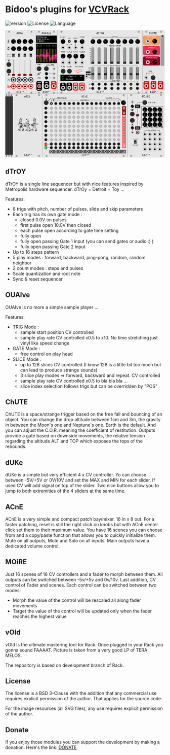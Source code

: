 # Bidoo's plugins for [VCVRack](https://vcvrack.com)

<!-- Version and License Badges -->
![Version](https://img.shields.io/badge/version-0.5.3-green.svg?style=flat-square)
![License](https://img.shields.io/badge/license-BSD3-blue.svg?style=flat-square)
![Language](https://img.shields.io/badge/language-C++-yellow.svg?style=flat-square)

![pack](/images/pack.png?raw=true "pack")

## dTrOY

dTrOY is a single line sequencer but with nice features inspired by Metropolis hardware sequencer.
dTrOy = Detroit + Toy ...

Features:
- 8 trigs with pitch, number of pulses, slide and skip parameters
- Each trig has its own gate mode :
	- closed 0.0V on pulses
	- first pulse open 10.0V then closed
	- each pulse open according to gate time setting
	- fully open
	- fully open passing Gate 1 input (you can send gates or audio :) )
	- fully open passing Gate 2 input
- Up to 16 steps pattern
- 5 play modes : forward, backward, ping-pong, random, random neighbor
- 2 count modes : steps and pulses
- Scale quantization and root note
- Sync & reset sequencer

## OUAIve

OUAIve is no more a simple sample player ...

Features:
- TRIG Mode :
	- sample start position CV controlled
	- sample play rate CV controlled x0.5 to x10. No time stretching just vinyl like speed change
- GATE Mode :
	- free control on play head
- SLICE Mode :
	- up to 128 slices CV controlled (I know 128 is a little bit too much but can lead to produce strange sounds)
	- 3 slice play modes => forward, backward and repeat. CV controlled
	- sample play rate CV controlled x0.5 to bla bla bla ...
	- slice index selection follows trigs but can be overridden by "POS"

## ChUTE

ChUTE is a space/strange trigger based on the free fall and bouncing of an object.
You can change the drop altitude between 1cm and 3m, the gravity in between the Moon's one and Neptune's one. Earth is the default.
And you can adjust the C.O.R. meaning the coefficient of restitution.
Outputs provide a gate based on downside movements, the relative tension regarding the altitude ALT and TOP which exposes the tops of the rebounds.

## dUKe

dUKe is a simple but very efficient 4 x CV controller. Yo can choose between -5V/+5V or 0V/10V and set the MAX and MIN for each slider. If used CV will add signal on top of the slider.
Two nice buttons allow you to jump to both extremities of the 4 sliders at the same time.

## ACnE

ACnE is a very simple and compact patch bay/mixer. 16 in x 8 out.
For a faster patching, reset is still the right click on knobs but with ACnE center click set them to their maximum value.
You have 16 scenes you can choose from and a copy/paste function that allows you to quickly initialize them.
Mute on all outputs, Mute and Solo on all inputs. Main outputs have a dedicated volume control.

## MOiRE

Just 16 scenes of 16 CV controllers and a fader to morph between them. All outputs can be switched between -5v/+5v and 0v/10v.
Last addition, CV control of Fader and scenes.
Each control can be switched between two modes:
- Morph the value of the control will be rescaled all along fader movements
- Target the value of the control will be updated only when the fader reaches the highest value


## vOId

vOId is the ultimate mastering tool for Rack. Once plugged in your Rack you gonna sound FAAAAT. Picture is taken from a very good LP of TERA MELOS.

The repository is based on development branch of Rack.

## License

The license is a BSD 3-Clause with the addition that any commercial use requires explicit permission of the author. That applies for the source code.

For the image resources (all SVG files), any use requires explicit permission of the author.

## Donate

If you enjoy those modules you can support the development by making a donation. Here's the link: [DONATE](https://paypal.me/sebastienbouffier)
